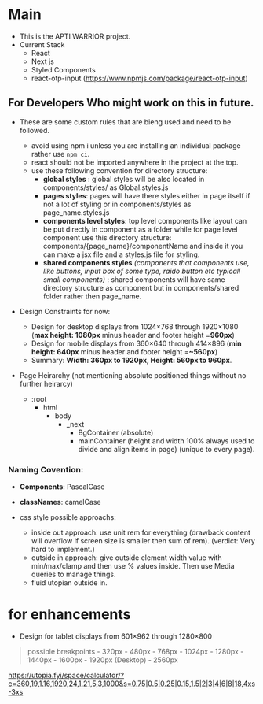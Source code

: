 # Main 

- This is the APTI WARRIOR project.
- Current Stack
  - React
  - Next js
  - Styled Components
  - react-otp-input (https://www.npmjs.com/package/react-otp-input)


## For Developers Who might work on this in future.
- These are some custom rules that are bieng used and need to be followed.
  - avoid using npm i unless you are installing an individual package rather use ``npm ci``.
  - react should not be imported anywhere in the project at the top.
  - use these following convention for directory structure:
    - **global styles** : global styles will be also located in components/styles/ as Global.styles.js
    - **pages styles**: pages will have there styles either in page itself if not a lot of styling or in components/styles as page_name.styles.js 
    - **components level styles**: top level components like layout can be put directly in component as a folder while for page level component use this directory structure: components/{page_name}/componentName and inside it you can make a jsx file and a styles.js file for styling.
    - **shared components styles** *(components that components use, like buttons, input box of some type, raido button etc typicall small components)* : shared components will have same directory structure as component but in components/shared folder rather then page_name.

- Design Constraints for now:
  - Design for desktop displays from 1024×768 through 1920×1080 (**max height: 1080px** minus header and footer height =**960px**)
  - Design for mobile displays from 360×640 through 414×896 (**min height: 640px** minus header and footer height =**~560px**)
  - Summary: **Width: 360px to 1920px, Height: 560px to 960px**.



- Page Heirarchy (not mentioning absolute positioned things without no further heirarcy)
  - :root
    - html
      - body
        - _next
          - BgContainer (absolute)
          - mainContainer (height and width 100% always used to divide and align items in page) (unique to every page).

### Naming Covention:
- **Components**: PascalCase
- **classNames**: camelCase

- css style possible approachs:
  - inside out approach: use unit rem for everything (drawback content will overflow if screen size is smaller then sum of rem).
  (verdict: Very hard to implement.) 
  - outside in approach: give outside element width value with min/max/clamp and then use % values inside. Then use Media queries to manage things.
  - fluid utopian outside in.


# for enhancements
  - Design for tablet displays from 601×962 through 1280×800
  > possible breakpoints
    -  320px
    - 480px
    - 768px
    - 1024px
    - 1280px
    - 1440px
    - 1600px
    - 1920px (Desktop)
    - 2560px

https://utopia.fyi/space/calculator/?c=360,19,1.16,1920,24,1.21,5,3,1000&s=0.75|0.5|0.25|0.15,1.5|2|3|4|6|8|18,4xs-3xs